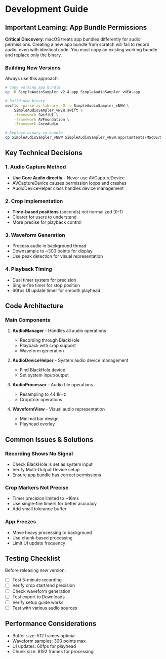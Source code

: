 # Development Guide

## Important Learning: App Bundle Permissions

**Critical Discovery**: macOS treats app bundles differently for audio permissions. Creating a new app bundle from scratch will fail to record audio, even with identical code. You must copy an existing working bundle and replace only the binary.

### Building New Versions

Always use this approach:
```bash
# Copy working app bundle
cp -R SimpleAudioSampler_v2.4.app SimpleAudioSampler_vNEW.app

# Build new binary
swiftc -parse-as-library -O -o SimpleAudioSampler_vNEW \
    SimpleAudioSampler_vNEW.swift \
    -framework SwiftUI \
    -framework AVFoundation \
    -framework CoreAudio

# Replace binary in bundle
cp SimpleAudioSampler_vNEW SimpleAudioSampler_vNEW.app/Contents/MacOS/SimpleAudioSampler
```

## Key Technical Decisions

### 1. Audio Capture Method
- **Use Core Audio directly** - Never use AVCaptureDevice
- AVCaptureDevice causes permission loops and crashes
- AudioDeviceHelper class handles device management

### 2. Crop Implementation
- **Time-based positions** (seconds) not normalized (0-1)
- Clearer for users to understand
- More precise for playback control

### 3. Waveform Generation
- Process audio in background thread
- Downsample to ~300 points for display
- Use peak detection for visual representation

### 4. Playback Timing
- Dual timer system for precision
- Single-fire timer for stop position
- 60fps UI update timer for smooth playhead

## Code Architecture

### Main Components

1. **AudioManager** - Handles all audio operations
   - Recording through BlackHole
   - Playback with crop support
   - Waveform generation
   
2. **AudioDeviceHelper** - System audio device management
   - Find BlackHole device
   - Set system input/output
   
3. **AudioProcessor** - Audio file operations
   - Resampling to 44.1kHz
   - Crop/trim operations
   
4. **WaveformView** - Visual audio representation
   - Minimal bar design
   - Playhead overlay

## Common Issues & Solutions

### Recording Shows No Signal
- Check BlackHole is set as system input
- Verify Multi-Output Device setup
- Ensure app bundle has correct permissions

### Crop Markers Not Precise
- Timer precision limited to ~16ms
- Use single-fire timers for better accuracy
- Add small tolerance buffer

### App Freezes
- Move heavy processing to background
- Use chunk-based processing
- Limit UI update frequency

## Testing Checklist

Before releasing new version:
- [ ] Test 5-minute recording
- [ ] Verify crop start/end precision
- [ ] Check waveform generation
- [ ] Test export to Downloads
- [ ] Verify setup guide works
- [ ] Test with various audio sources

## Performance Considerations

- Buffer size: 512 frames optimal
- Waveform samples: 300 points max
- UI updates: 60fps for playhead
- Chunk size: 8192 frames for processing